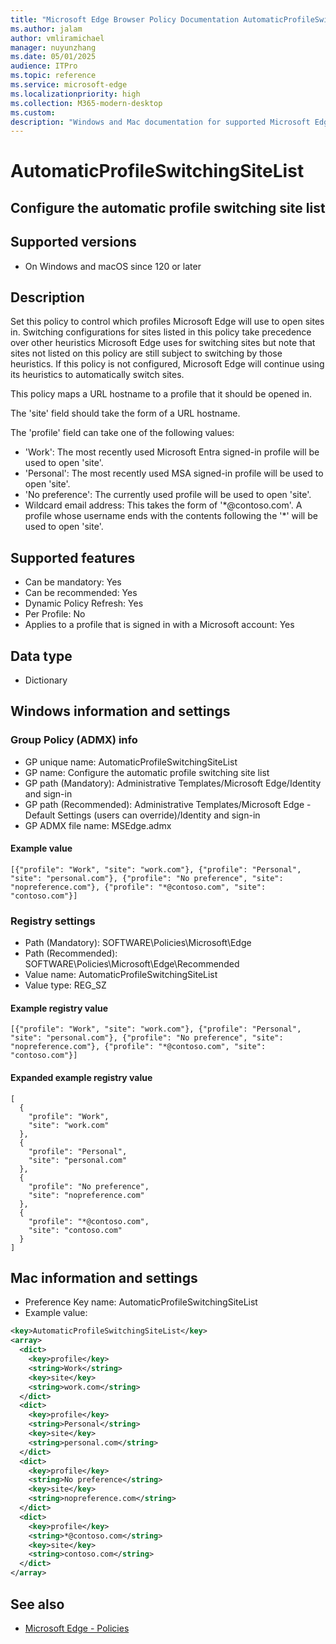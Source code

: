 ```yaml
---
title: "Microsoft Edge Browser Policy Documentation AutomaticProfileSwitchingSiteList"
ms.author: jalam
author: vmliramichael
manager: nuyunzhang
ms.date: 05/01/2025
audience: ITPro
ms.topic: reference
ms.service: microsoft-edge
ms.localizationpriority: high
ms.collection: M365-modern-desktop
ms.custom:
description: "Windows and Mac documentation for supported Microsoft Edge Browser policy: Configure the automatic profile switching site list"
---
```


<!--THIS FILE IS AUTOMATICALLY GENERATED. MANUAL CHANGES WILL BE OVERWRITTEN.-->
<!--Please contact the Microsoft Edge Manageability team with any questions.-->

# AutomaticProfileSwitchingSiteList

## Configure the automatic profile switching site list


## Supported versions

- On Windows and macOS since 120 or later

## Description

Set this policy to control which profiles Microsoft Edge will use to open sites in. Switching configurations for sites listed in this policy take precedence over other heuristics Microsoft Edge uses for switching sites but note that sites not listed on this policy are still subject to switching by those heuristics. If this policy is not configured, Microsoft Edge will continue using its heuristics to automatically switch sites.

This policy maps a URL hostname to a profile that it should be opened in.

The 'site' field should take the form of a URL hostname.

The 'profile' field can take one of the following values:
- 'Work': The most recently used Microsoft Entra signed-in profile will be used to open 'site'.
- 'Personal': The most recently used MSA signed-in profile will be used to open 'site'.
- 'No preference': The currently used profile will be used to open 'site'.
- Wildcard email address: This takes the form of '*@contoso.com'. A profile whose username ends with the contents following the '\*' will be used to open 'site'.

## Supported features

- Can be mandatory: Yes
- Can be recommended: Yes
- Dynamic Policy Refresh: Yes
- Per Profile: No
- Applies to a profile that is signed in with a Microsoft account: Yes

## Data type

- Dictionary

## Windows information and settings

### Group Policy (ADMX) info

- GP unique name: AutomaticProfileSwitchingSiteList
- GP name: Configure the automatic profile switching site list
- GP path (Mandatory): Administrative Templates/Microsoft Edge/Identity and sign-in
- GP path (Recommended): Administrative Templates/Microsoft Edge - Default Settings (users can override)/Identity and sign-in
- GP ADMX file name: MSEdge.admx

#### Example value

```
[{"profile": "Work", "site": "work.com"}, {"profile": "Personal", "site": "personal.com"}, {"profile": "No preference", "site": "nopreference.com"}, {"profile": "*@contoso.com", "site": "contoso.com"}]
```

### Registry settings

- Path (Mandatory): SOFTWARE\Policies\Microsoft\Edge
- Path (Recommended): SOFTWARE\Policies\Microsoft\Edge\Recommended
- Value name: AutomaticProfileSwitchingSiteList
- Value type: REG_SZ

#### Example registry value

```
[{"profile": "Work", "site": "work.com"}, {"profile": "Personal", "site": "personal.com"}, {"profile": "No preference", "site": "nopreference.com"}, {"profile": "*@contoso.com", "site": "contoso.com"}]
```


#### Expanded example registry value

```
[
  {
    "profile": "Work",
    "site": "work.com"
  },
  {
    "profile": "Personal",
    "site": "personal.com"
  },
  {
    "profile": "No preference",
    "site": "nopreference.com"
  },
  {
    "profile": "*@contoso.com",
    "site": "contoso.com"
  }
]
```

## Mac information and settings

- Preference Key name: AutomaticProfileSwitchingSiteList
- Example value:

```xml
<key>AutomaticProfileSwitchingSiteList</key>
<array>
  <dict>
    <key>profile</key>
    <string>Work</string>
    <key>site</key>
    <string>work.com</string>
  </dict>
  <dict>
    <key>profile</key>
    <string>Personal</string>
    <key>site</key>
    <string>personal.com</string>
  </dict>
  <dict>
    <key>profile</key>
    <string>No preference</string>
    <key>site</key>
    <string>nopreference.com</string>
  </dict>
  <dict>
    <key>profile</key>
    <string>*@contoso.com</string>
    <key>site</key>
    <string>contoso.com</string>
  </dict>
</array>
```

## See also
- [Microsoft Edge - Policies](../microsoft-edge-policies.md)
